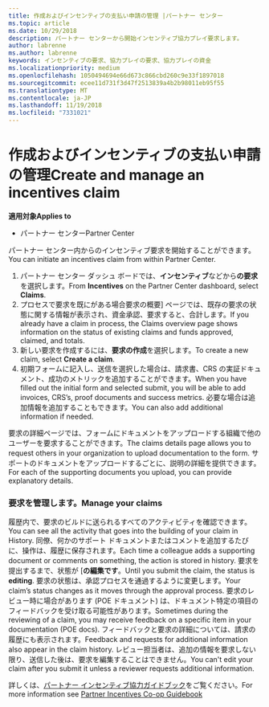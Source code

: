 ```yaml
---
title: 作成およびインセンティブの支払い申請の管理 |パートナー センター
ms.topic: article
ms.date: 10/29/2018
description: パートナー センターから開始インセンティブ協力プレイ要求します。
author: labrenne
ms.author: labrenne
keywords: インセンティブの要求、協力プレイの要求、協力プレイの資金
ms.localizationpriority: medium
ms.openlocfilehash: 1050494694e66d673c866cbd260c9e33f1897018
ms.sourcegitcommit: ecee11d731f3d47f2513839a4b2b98011eb95f55
ms.translationtype: MT
ms.contentlocale: ja-JP
ms.lasthandoff: 11/19/2018
ms.locfileid: "7331021"
---
```

# <a name="create-and-manage-an-incentives-claim"></a><span data-ttu-id="3d896-104">作成およびインセンティブの支払い申請の管理</span><span class="sxs-lookup"><span data-stu-id="3d896-104">Create and manage an incentives claim</span></span>

**<span data-ttu-id="3d896-105">適用対象</span><span class="sxs-lookup"><span data-stu-id="3d896-105">Applies to</span></span>**
- <span data-ttu-id="3d896-106">パートナー センター</span><span class="sxs-lookup"><span data-stu-id="3d896-106">Partner Center</span></span>

<span data-ttu-id="3d896-107">パートナー センター内からのインセンティブ要求を開始することができます。</span><span class="sxs-lookup"><span data-stu-id="3d896-107">You can initiate an incentives claim from within Partner Center.</span></span> 

1. <span data-ttu-id="3d896-108">パートナー センター ダッシュ ボードでは、**インセンティブ**などから**の要求**を選択します。</span><span class="sxs-lookup"><span data-stu-id="3d896-108">From **Incentives** on the Partner Center dashboard, select **Claims**.</span></span>
2.  <span data-ttu-id="3d896-109">プロセスで要求を既にがある場合要求の概要] ページでは、既存の要求の状態に関する情報が表示され、資金承認、要求すると、合計します。</span><span class="sxs-lookup"><span data-stu-id="3d896-109">If you already have a claim in process, the Claims overview page shows information on the status of existing claims and funds approved, claimed, and totals.</span></span>
3.  <span data-ttu-id="3d896-110">新しい要求を作成するには、**要求の作成**を選択します。</span><span class="sxs-lookup"><span data-stu-id="3d896-110">To create a new claim, select **Create a claim**.</span></span>
4.  <span data-ttu-id="3d896-111">初期フォームに記入し、送信を選択した場合は、請求書、CRS の実証ドキュメント、成功のメトリックを追加することができます。</span><span class="sxs-lookup"><span data-stu-id="3d896-111">When you have filled out the initial form and selected submit, you will be able to add invoices, CRS’s, proof documents and success metrics.</span></span> <span data-ttu-id="3d896-112">必要な場合は追加情報を追加することもできます。</span><span class="sxs-lookup"><span data-stu-id="3d896-112">You can also add additional information if needed.</span></span>

<span data-ttu-id="3d896-113">要求の詳細ページでは、フォームにドキュメントをアップロードする組織で他のユーザーを要求することができます。</span><span class="sxs-lookup"><span data-stu-id="3d896-113">The claims details page allows you to request others in your organization to upload documentation to the form.</span></span> <span data-ttu-id="3d896-114">サポートのドキュメントをアップロードするごとに、説明の詳細を提供できます。</span><span class="sxs-lookup"><span data-stu-id="3d896-114">For each of the supporting documents you upload, you can provide explanatory details.</span></span> 

### <a name="manage-your-claims"></a><span data-ttu-id="3d896-115">要求を管理します。</span><span class="sxs-lookup"><span data-stu-id="3d896-115">Manage your claims</span></span>

<span data-ttu-id="3d896-116">履歴内で、要求のビルドに送られるすべてのアクティビティを確認できます。</span><span class="sxs-lookup"><span data-stu-id="3d896-116">You can see all the activity that goes into the building of your claim in History.</span></span> <span data-ttu-id="3d896-117">同僚、何かのサポート ドキュメントまたはコメントを追加するたびに、操作は、履歴に保存されます。</span><span class="sxs-lookup"><span data-stu-id="3d896-117">Each time a colleague adds a supporting document or comments on something, the action is stored in history.</span></span> <span data-ttu-id="3d896-118">要求を提出するまで、状態が [**の編集です**。</span><span class="sxs-lookup"><span data-stu-id="3d896-118">Until you submit the claim, the status is **editing**.</span></span> <span data-ttu-id="3d896-119">要求の状態は、承認プロセスを通過するように変更します。</span><span class="sxs-lookup"><span data-stu-id="3d896-119">Your claim’s status changes as it moves through the approval process.</span></span> <span data-ttu-id="3d896-120">要求のレビュー時に場合があります (POE ドキュメント) は、ドキュメント特定の項目のフィードバックを受け取る可能性があります。</span><span class="sxs-lookup"><span data-stu-id="3d896-120">Sometimes during the reviewing of a claim, you may receive feedback on a specific item in your documentation (POE docs).</span></span> <span data-ttu-id="3d896-121">フィードバックと要求の詳細については、請求の履歴にも表示されます。</span><span class="sxs-lookup"><span data-stu-id="3d896-121">Feedback and requests for additional information also appear in the claim history.</span></span> <span data-ttu-id="3d896-122">レビュー担当者は、追加の情報を要求しない限り、送信した後は、要求を編集することはできません。</span><span class="sxs-lookup"><span data-stu-id="3d896-122">You can't edit your claim after you submit it unless a reviewer requests additional information.</span></span>

<span data-ttu-id="3d896-123">詳しくは、[パートナー インセンティブ協力ガイドブック](https://assets.microsoft.com/coop-guidebook.pdf)をご覧ください。</span><span class="sxs-lookup"><span data-stu-id="3d896-123">For more information see [Partner Incentives Co-op Guidebook](https://assets.microsoft.com/coop-guidebook.pdf)</span></span>
